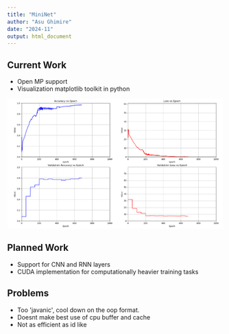 ```yaml
---
title: "MiniNet"
author: "Asu Ghimire"
date: "2024-11"
output: html_document
---
```


## Current Work  

- Open MP support
- Visualization matplotlib toolkit in python

![Mnist Demonstration](results/demonstrations/mnist_2_layer_dem.png)

## Planned Work
- Support for CNN and RNN layers
- CUDA implementation for computationally heavier training tasks

## Problems
- Too 'javanic', cool down on the oop format.
- Doesnt make best use of cpu buffer and cache
- Not as efficient as id like
